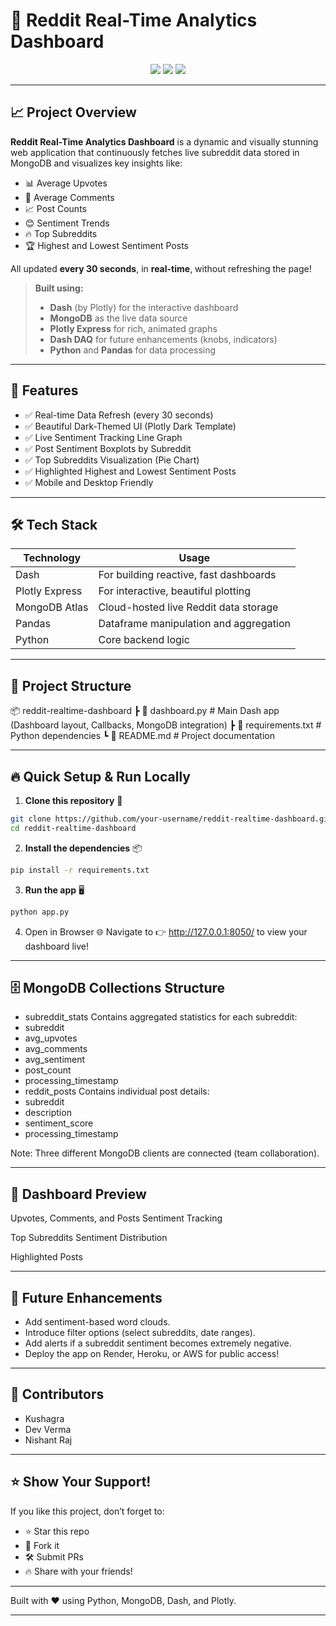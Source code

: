 # 🚀 Reddit Real-Time Analytics Dashboard

<div align="center">
  <img src="https://img.shields.io/badge/Built%20With-Dash%20%26%20Plotly-FF5700?style=for-the-badge&logo=plotly" />
  <img src="https://img.shields.io/badge/MongoDB-RealTime%20Data-47A248?style=for-the-badge&logo=mongodb" />
  <img src="https://img.shields.io/badge/Status-Active-brightgreen?style=for-the-badge" />
</div>

---

## 📈 Project Overview

**Reddit Real-Time Analytics Dashboard** is a dynamic and visually stunning web application that continuously fetches live subreddit data stored in MongoDB and visualizes key insights like:

- 📊 Average Upvotes
- 💬 Average Comments
- 📈 Post Counts
- 😊 Sentiment Trends
- 🔥 Top Subreddits
- 🏆 Highest and Lowest Sentiment Posts

All updated **every 30 seconds**, in **real-time**, without refreshing the page!

> **Built using:**
> - **Dash** (by Plotly) for the interactive dashboard
> - **MongoDB** as the live data source
> - **Plotly Express** for rich, animated graphs
> - **Dash DAQ** for future enhancements (knobs, indicators)
> - **Python** and **Pandas** for data processing

---

## 🎯 Features

- ✅ Real-time Data Refresh (every 30 seconds)
- ✅ Beautiful Dark-Themed UI (Plotly Dark Template)
- ✅ Live Sentiment Tracking Line Graph
- ✅ Post Sentiment Boxplots by Subreddit
- ✅ Top Subreddits Visualization (Pie Chart)
- ✅ Highlighted Highest and Lowest Sentiment Posts
- ✅ Mobile and Desktop Friendly

---

## 🛠️ Tech Stack

| Technology         | Usage                                |
|---------------------|--------------------------------------|
| Dash                | For building reactive, fast dashboards |
| Plotly Express      | For interactive, beautiful plotting |
| MongoDB Atlas       | Cloud-hosted live Reddit data storage |
| Pandas              | Dataframe manipulation and aggregation |
| Python              | Core backend logic |

---

## 📂 Project Structure

📦 reddit-realtime-dashboard
┣ 📜 dashboard.py      # Main Dash app (Dashboard layout, Callbacks, MongoDB integration)
┣ 📜 requirements.txt  # Python dependencies
┗ 📜 README.md         # Project documentation

---

## 🔥 Quick Setup & Run Locally

1. **Clone this repository** 🚀

```bash
git clone https://github.com/your-username/reddit-realtime-dashboard.git
cd reddit-realtime-dashboard
```

2. **Install the dependencies** 📦

```bash
pip install -r requirements.txt
```

3. **Run the app** 🖥️

```bash
python app.py
```

4.	Open in Browser 🌐
Navigate to 👉 http://127.0.0.1:8050/ to view your dashboard live!

---

## 🗄️ MongoDB Collections Structure
- subreddit_stats
Contains aggregated statistics for each subreddit:
- subreddit
- avg_upvotes
- avg_comments
- avg_sentiment
- post_count
- processing_timestamp
- reddit_posts
Contains individual post details:
- subreddit
- description
- sentiment_score
- processing_timestamp

Note: Three different MongoDB clients are connected (team collaboration).

---

## 🎨 Dashboard Preview

Upvotes, Comments, and Posts	Sentiment Tracking
	

Top Subreddits	Sentiment Distribution
	

Highlighted Posts


---

## 📌 Future Enhancements
- Add sentiment-based word clouds.
- Introduce filter options (select subreddits, date ranges).
- Add alerts if a subreddit sentiment becomes extremely negative.
- Deploy the app on Render, Heroku, or AWS for public access!

---

## 🤝 Contributors
- Kushagra 
- Dev Verma
- Nishant Raj

---

## ⭐ Show Your Support!

If you like this project, don’t forget to:
- ⭐ Star this repo
- 🍴 Fork it
- 🛠️ Submit PRs
- 🔥 Share with your friends!

---

Built with ❤️ using Python, MongoDB, Dash, and Plotly.

---
